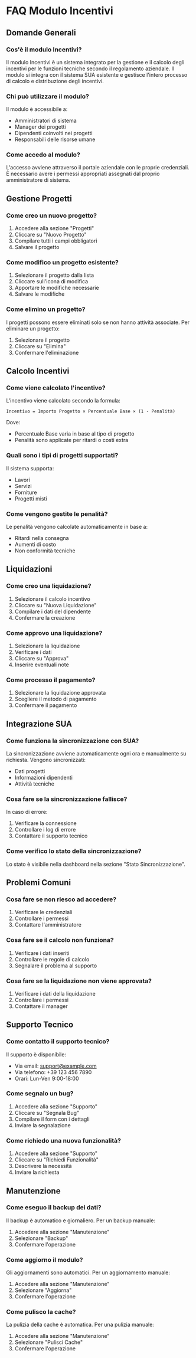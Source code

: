 # FAQ Modulo Incentivi

## Domande Generali

### Cos'è il modulo Incentivi?
Il modulo Incentivi è un sistema integrato per la gestione e il calcolo degli incentivi per le funzioni tecniche secondo il regolamento aziendale. Il modulo si integra con il sistema SUA esistente e gestisce l'intero processo di calcolo e distribuzione degli incentivi.

### Chi può utilizzare il modulo?
Il modulo è accessibile a:
- Amministratori di sistema
- Manager dei progetti
- Dipendenti coinvolti nei progetti
- Responsabili delle risorse umane

### Come accedo al modulo?
L'accesso avviene attraverso il portale aziendale con le proprie credenziali. È necessario avere i permessi appropriati assegnati dal proprio amministratore di sistema.

## Gestione Progetti

### Come creo un nuovo progetto?
1. Accedere alla sezione "Progetti"
2. Cliccare su "Nuovo Progetto"
3. Compilare tutti i campi obbligatori
4. Salvare il progetto

### Come modifico un progetto esistente?
1. Selezionare il progetto dalla lista
2. Cliccare sull'icona di modifica
3. Apportare le modifiche necessarie
4. Salvare le modifiche

### Come elimino un progetto?
I progetti possono essere eliminati solo se non hanno attività associate. Per eliminare un progetto:
1. Selezionare il progetto
2. Cliccare su "Elimina"
3. Confermare l'eliminazione

## Calcolo Incentivi

### Come viene calcolato l'incentivo?
L'incentivo viene calcolato secondo la formula:
```
Incentivo = Importo Progetto × Percentuale Base × (1 - Penalità)
```
Dove:
- Percentuale Base varia in base al tipo di progetto
- Penalità sono applicate per ritardi o costi extra

### Quali sono i tipi di progetti supportati?
Il sistema supporta:
- Lavori
- Servizi
- Forniture
- Progetti misti

### Come vengono gestite le penalità?
Le penalità vengono calcolate automaticamente in base a:
- Ritardi nella consegna
- Aumenti di costo
- Non conformità tecniche

## Liquidazioni

### Come creo una liquidazione?
1. Selezionare il calcolo incentivo
2. Cliccare su "Nuova Liquidazione"
3. Compilare i dati del dipendente
4. Confermare la creazione

### Come approvo una liquidazione?
1. Selezionare la liquidazione
2. Verificare i dati
3. Cliccare su "Approva"
4. Inserire eventuali note

### Come processo il pagamento?
1. Selezionare la liquidazione approvata
2. Scegliere il metodo di pagamento
3. Confermare il pagamento

## Integrazione SUA

### Come funziona la sincronizzazione con SUA?
La sincronizzazione avviene automaticamente ogni ora e manualmente su richiesta. Vengono sincronizzati:
- Dati progetti
- Informazioni dipendenti
- Attività tecniche

### Cosa fare se la sincronizzazione fallisce?
In caso di errore:
1. Verificare la connessione
2. Controllare i log di errore
3. Contattare il supporto tecnico

### Come verifico lo stato della sincronizzazione?
Lo stato è visibile nella dashboard nella sezione "Stato Sincronizzazione".

## Problemi Comuni

### Cosa fare se non riesco ad accedere?
1. Verificare le credenziali
2. Controllare i permessi
3. Contattare l'amministratore

### Cosa fare se il calcolo non funziona?
1. Verificare i dati inseriti
2. Controllare le regole di calcolo
3. Segnalare il problema al supporto

### Cosa fare se la liquidazione non viene approvata?
1. Verificare i dati della liquidazione
2. Controllare i permessi
3. Contattare il manager

## Supporto Tecnico

### Come contatto il supporto tecnico?
Il supporto è disponibile:
- Via email: support@example.com
- Via telefono: +39 123 456 7890
- Orari: Lun-Ven 9:00-18:00

### Come segnalo un bug?
1. Accedere alla sezione "Supporto"
2. Cliccare su "Segnala Bug"
3. Compilare il form con i dettagli
4. Inviare la segnalazione

### Come richiedo una nuova funzionalità?
1. Accedere alla sezione "Supporto"
2. Cliccare su "Richiedi Funzionalità"
3. Descrivere la necessità
4. Inviare la richiesta

## Manutenzione

### Come eseguo il backup dei dati?
Il backup è automatico e giornaliero. Per un backup manuale:
1. Accedere alla sezione "Manutenzione"
2. Selezionare "Backup"
3. Confermare l'operazione

### Come aggiorno il modulo?
Gli aggiornamenti sono automatici. Per un aggiornamento manuale:
1. Accedere alla sezione "Manutenzione"
2. Selezionare "Aggiorna"
3. Confermare l'operazione

### Come pulisco la cache?
La pulizia della cache è automatica. Per una pulizia manuale:
1. Accedere alla sezione "Manutenzione"
2. Selezionare "Pulisci Cache"
3. Confermare l'operazione 